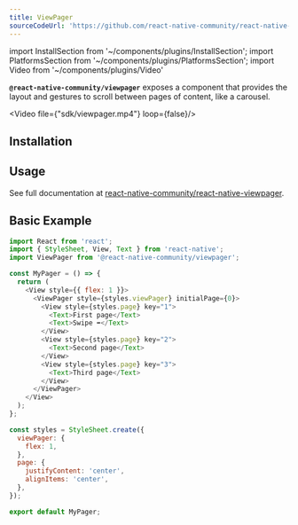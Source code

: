 ```yaml
---
title: ViewPager
sourceCodeUrl: 'https://github.com/react-native-community/react-native-viewpager'
---
```


import InstallSection from '~/components/plugins/InstallSection';
import PlatformsSection from '~/components/plugins/PlatformsSection';
import Video from '~/components/plugins/Video'

**`@react-native-community/viewpager`** exposes a component that provides the layout and gestures to scroll between pages of content, like a carousel.

<Video file={"sdk/viewpager.mp4"} loop={false}/>

<PlatformsSection android emulator ios simulator />

## Installation

<InstallSection packageName="@react-native-community/viewpager" href="https://github.com/react-native-community/react-native-viewpager#linking" />

## Usage

See full documentation at [react-native-community/react-native-viewpager](https://github.com/react-native-community/react-native-viewpager).

## Basic Example

```js
import React from 'react';
import { StyleSheet, View, Text } from 'react-native';
import ViewPager from '@react-native-community/viewpager';

const MyPager = () => {
  return (
    <View style={{ flex: 1 }}>
      <ViewPager style={styles.viewPager} initialPage={0}>
        <View style={styles.page} key="1">
          <Text>First page</Text>
          <Text>Swipe ➡️</Text>
        </View>
        <View style={styles.page} key="2">
          <Text>Second page</Text>
        </View>
        <View style={styles.page} key="3">
          <Text>Third page</Text>
        </View>
      </ViewPager>
    </View>
  );
};

const styles = StyleSheet.create({
  viewPager: {
    flex: 1,
  },
  page: {
    justifyContent: 'center',
    alignItems: 'center',
  },
});

export default MyPager;
```
